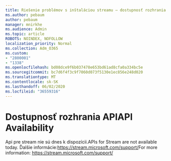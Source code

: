 ```yaml
---
title: Riešenie problémov s inštaláciou streamu – dostupnosť rozhrania API
ms.author: pebaum
author: pebaum
manager: mnirkhe
ms.audience: Admin
ms.topic: article
ROBOTS: NOINDEX, NOFOLLOW
localization_priority: Normal
ms.collection: Adm_O365
ms.custom:
- "2800001"
- "1338"
ms.openlocfilehash: bd08dce9f6b037478e653bd61ad8cfa0a334bc5e
ms.sourcegitcommit: bc7d6f4f3c9f7060d073f5130e1ec856e248d020
ms.translationtype: MT
ms.contentlocale: sk-SK
ms.lasthandoff: 06/02/2020
ms.locfileid: "36559316"
---
```

# <a name="api-availability"></a><span data-ttu-id="ddf81-102">Dostupnosť rozhrania API</span><span class="sxs-lookup"><span data-stu-id="ddf81-102">API Availability</span></span>

<span data-ttu-id="ddf81-103">Api pre stream nie sú dnes k dispozícii.</span><span class="sxs-lookup"><span data-stu-id="ddf81-103">APIs for Stream are not available today.</span></span>
<span data-ttu-id="ddf81-104">Ďalšie informácie:https://stream.microsoft.com/support/</span><span class="sxs-lookup"><span data-stu-id="ddf81-104">For more information: https://stream.microsoft.com/support/</span></span>